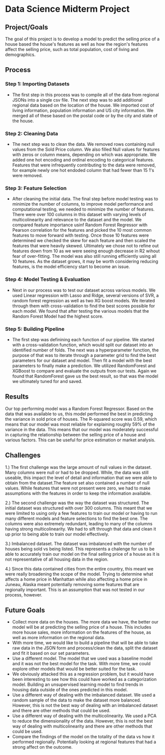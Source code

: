 # Data Science Midterm Project

## Project/Goals

The goal of this project is to develop a model to predict the selling price of a house based the house's features as well as how the region's features affect the selling price, such as total population, cost of living and demographics. 

## Process
### Step 1: Importing Datasets
- The first step in this process was to compile all of the data from regional JSONs into a single csv file. The next step was to add additional regional data based on the location of the house. We imported cost of living information, population information and US city information. We merged all of these based on the postal code or by the city and state of the house.
### Step 2: Cleaning Data
- The next step was to clean the data. We removed rows containing null values from the Sold Price column. We also filled Null values for features with zeros or column means, depending on which was appropriate. We added one hot encoding and ordinal encoding to categorical features. Features that were infrequently contributing to the data were removed, for example newly one hot endoded column that had fewer than 15 1's were removed. 
### Step 3: Feature Selection
- After cleaning the initial data. The final step before model testing was to minimize the number of columns, to improve model performance and computational testing, we needed to minimize the number of features. There were over 100 columns in this dataset with varying levels of multicolinearity and relevance to the dataset and the model. We compared feature importance usinf Random Forest Regressor with Pearson correlation for the features and picked the 10 most common features to move forward with testing. Once those 10 features were determined we checked the skew for each feature and then scaled the features that were heavily skewed. Ultimately we chose not to refine out features down from 10 as we were seeing enough decrease in R2 wihout fear of over-fitting. The model was also still running efficiently using all 10 features. As the dataset grows, it may be worth considering reducing features, is the model efficiency start to become an issue.
### Step 4: Model Testing & Evaluation
- Next in our process was to test our dataset across various models. We used Linear regression with Lasso and Ridge, several versions of SVR, a random forest regression as well as two XG boost models. We iterated through them with cross-validation to find the best scores possible for each model. We found that after testing the various models that the Random Forest Model had the highest score. 
### Step 5: Building Pipeline
- The first step was definining each function of our pipeline. We started with a cross-validation function, which would split our dataset into an identified number of folds. The next was a hyperparameter function, the purpose of that was to iterate through a parameter grid to find the best parameters for our dataset and model. Then fit a model with the best parameters  to finally make a prediction. We utilized RandomForest and XGBoost to compare and evaluate the outputs from our tests. Again we found that RandomForest gave us the best result, so that was the model we ultimately tuned for and saved.


## Results
Our top performing model was a Random Forest Regressor. Based on the data that was available to us, this model performed the best in predicting the variance in sold price of houses. The R-squared score was 0.59, which means that our model was most reliable for explaining roughly 59% of the variance in the data. This means that our model was moderately successful in capturing the relationship between the selling price of a house and various factors. This can be useful for price estimation or market analysis. 

## Challenges 
1.) The first challenge was the large amount of null values in the dataset. Many columns were null or had to be dropped. While, the data was still useable, this impact the level of detail and information that we were able to obtain from the dataset.The feature set also contained a number of null values. While features that were not present were zero, we had to make assumptions with the features in order to keep the information available. 

2.) The second challenge was the way the dataset was structured. The initial dataset was structured with over 300 columns. This meant that we were limited to using only a few features to train our model or having to run many different models and feature selections to find the best one. The columns were also extremely redundant, leading to many of the columns having strong multicolinearity. We had to sift through that data and clean it up prior to being able to train our model effectively. 

3.) Imbalanced dataset. The dataset was imbalanced with the number of houses being sold vs being listed. This represents a chalenge for us to be able to accurately train our model on the final selling price of a house as it is not representative of all housing data in the region.

4.) Since this data contained cities from the entire country, this meant we were really broadening the scope of the model. Trying to determine what affects a home price in Manhattan while also affecting a home price in Juneau, Alaska meant potentially removing some features that are regionally important. This is an assumption that was not tested in our process, however.


## Future Goals
- Collect more data on the houses. The more data we have, the better our model will be at predicting the selling price of a house. This includes more house sales, more information on the features of the house, as well as more information on the regional data.
- With more time, we would like to build a pipeline that will be able to take raw data in the JSON form and process/clean the data, split the dataset and fit it based on our set parameters. 
- Use a different model. The model that we used was a baseline model and it was not the best model for the task. With more time, we could explore other models that would be better suited for the task. 
- We obviously attacked this as a regression problem, but it would have been interesting to see how this could have worked as a categorization model. Building an unsupervised learning model to find trends in housing data outside of the ones predicted in this model. 
- Use a different way of dealing with the imbalanced dataset. We used a random sample of the data to make the dataset more balanced. However, this is not the best way of dealing with an imbalanced dataset and there are other methods that could be used. 
- Use a different way of dealing with the multicolinearity. We used a PCA to reduce the dimensionality of the data. However, this is not the best way of dealing with multicolinearity and there are other methods that could be used.
- Compare the findings of the model on the totality of the data vs how it performed regionally. Potentially looking at regional features that had a strong affect on the outcome.
  

